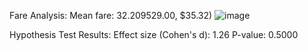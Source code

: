 
Fare Analysis:
Mean fare: $32.20
95% CI: ($29.00, $35.32)
![image](https://github.com/user-attachments/assets/48ba71b7-e513-47f8-8753-8acd81031851)


Hypothesis Test Results:
Effect size (Cohen's d): 1.26
P-value: 0.5000
